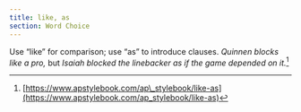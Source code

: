 ```yaml
---
title: like, as
section: Word Choice
---
```

Use “like” for comparison; use “as” to introduce clauses. _Quinnen blocks like a pro,_ but _Isaiah blocked the linebacker as if the game depended on it._[^55]

[^55]: [https://www.apstylebook.com/ap\_stylebook/like-as](https://www.apstylebook.com/ap_stylebook/like-as)